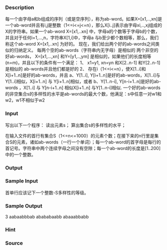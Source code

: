 
### Description
每一个由字母a和b组成的序列（或是空序列），称为ab-word。如果X=[x1,..,xn]是一个ab-word并且有i,j是整数（1<=i<=j<=n），那么X[i..j]表示由字母xi,..,xj组成的X的字符串。如果一个ab-word X=[x1,..xn] 中，字母a的个数等于字母b的个数，并且对于任何i=1,...,n，字符串X[1,i]中，字母a 与b至少都个数相等，那么，我们称这个ab-word X=[x1,..xn] 为好的。 
现在，我们给出两个好的ab-words之间类似的归纳定义。 
每两个空的ab-words（字符串内无字母）是相似的 
两个非空的好ab-words， X=[x1,...,xn] 和Y=[y1,..,ym] 是相似的，如果他们的长度相等(n=m)，并且以下的条件有一个满足： 
1、 x1=y1, xn=yn 和X[2..n-1] 和Y[2..n-1] 是相似的 ab-words并且他们都是好的 
2、 存在i（1<=i<=n），使X[1..i]和 X[i+1..n]是好的ab-words，并且 
a、Y[1..i], Y[i+1..n]是好的ab-words，X[1..i]与Y[1..i]相似，X[i+1..n] 与 Y[i+1..n]相似，或者 
b、Y[1..n-i], Y[n-i+1..n]是好的ab-words ，X[1..i] 与 Y[n-i+1..n] 相似X[i+1..n] 与Y[1..n-i]相似. 
一个好的ab-words 的非空集合s的多样性的水平是ab-words的最大个数，他满足：s中任意一对w1和w2，w1不相似于w2 

### Input
写出以下一个程序： 
读出元素s； 
算出集合s的多样性的水平； 

在输入文件的首行有集合S（1<=n<=1000）的元素个数；在接下来的n行里是集合S的元素，诸如ab-words（一行一个单词）；每一个ab-word的首字母是每行的首记号。字符串中两个连续字母之间没有空隙；每一个ab-word的长度是[1..200]中的一个整数。
### Output

### Sample Input
首单行应该记下一个整数-S多样性的等级。 


### Sample Output


3
aabaabbbab
abababaabb
abaaabbabb




### Hint

### Source
